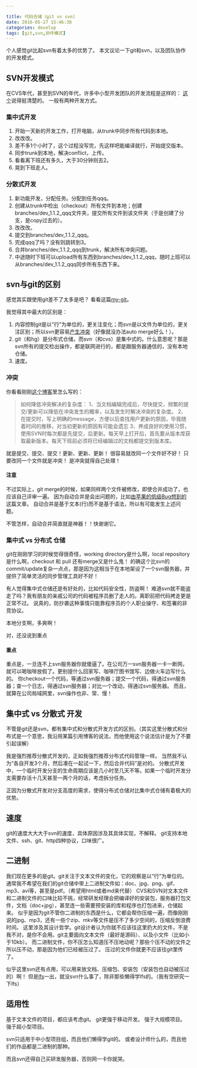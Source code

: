 ```yaml
---

title: 代码仓储（git vs svn)
date: 2016-05-27 15:46:38
categories: develop
tags: [git,svn,协作模式]
---
```


个人感觉git比起svn有着太多的优势了。
本文议论一下git和svn，以及团队协作的开发模式。
<!--more-->

## SVN开发模式
在CVS年代，甚至到SVN的年代，许多中小型开发团队的开发流程是这样的：
[这个](http://blog.sina.com.cn/s/blog_6168c7aa0101ph0q.html)说得挺清楚的。
一般有两种开发方式。

### 集中式开发
1. 开始一天新的开发工作，打开电脑，从trunk中同步所有代码到本地。
2. 改改改。
3. 差不多1个小时了，这个过程没写完，先这样吧能编译就行，开始提交版本。
4. 同步trunk到本地，解决conflict，上传。
5. 看看离下班还有多久，大于30分钟则去2。
6. 晃到下班走人。

### 分散式开发
1. 新功能开发，分配任务。分配到任务qqq。
2. 创建从trunk中检出（checkout）所有文件到本地；创建branches/dev_1.1.2_qqq文件夹，提交所有文件到该文件夹（于是创建了分支，是copy过去的）。
3. 改改改。
4. 提交到branches/dev_1.1.2_qqq。
5. 完成qqq了吗？没有则跳转到3。
6. 合并branches/dev_1.1.2_qqq到trunk，解决所有冲突问题。
7. 中途随时下班可以upload所有东西到branches/dev_1.1.2_qqq，随时上班可以从branches/dev_1.1.2_qqq同步所有东西下来。


## svn与git的区别
感觉其实跟使用git差不了太多是吧？
看看这篇[my-git](https://github.com/xirong/my-git/blob/master/why-git.md)。

我觉得其中最大的区别是：
1. 内容控制git是以“行”为单位的，更关注变化；而svn是以文件为单位的，更关注区别；所以svn更容易[产生冲突](http://blog.csdn.net/windone0109/article/details/4857044)（好像就没办法auto merge好么！）。
2. git（和hg）是分布式仓储，而svn（和cvs）是集中式的。什么意思呢？那是svn所有的提交检出操作，都是联网进行的，都是跟服务器通信的，没有本地仓储。
3. 速度。

### 冲突
你看看刚刚[这个博客](http://blog.csdn.net/windone0109/article/details/4857044)里怎么写的：
>如何降低冲突解决的复杂度：
1、当文档编辑完成后，尽快提交，频繁的提交/更新可以降低在冲突发生的概率，以及发生时解决冲突的复杂度。
2、在提交时，写上明确的message，方便以后查找用户更新的原因，毕竟随着时间的推移，对当初更新的原因有可能会遗忘
3、养成良好的使用习惯，使用SVN时每次都是先提交，后更新。每天早上打开后，首先要从版本库获取最新版本。每天下班前必须将已经编辑过的文档都提交到版本库。

就是提交、提交、提交！更新、更新、更新！
很容易就改同一个文件好不好！
只要改同一个文件就是冲突！
是冲突就得自己处理！

#### 注意
不过实际上，git merge的时候，如果同样两个文件被修改，即使合并成功了，也应该自己评审一遍。
因为自动合并是会出问题的，比如[由苹果的低级Bug想到的](http://coolshell.cn/articles/11112.html)这篇文章。
自动合并是基于文本(行)而不是基于语法，所以有可能发生上述问题。

不管怎样，自动合并简直就是神器！！快谢谢它。

### 集中式 vs 分布式 仓储
git在刚刚学习的时候觉得很奇怪，working directory是什么啊，local repository是什么啊，checkout 和 pull 还有merge又是什么鬼！
的确这个比svn的commit/update复杂一点点，那是因为这相当于在本地架设了一个svn服务器，并提供了简单灵活的同步管理工具好不好！

有人觉得集中式仓储还是有好处的，比如代码安全性，防盗啊！
难道svn就不能盗走了吗？我有朋友的亲戚公司的代码被程序员删了走人的。离职前把代码拷走更是正常不过。
说真的，防抄袭这种事情只能靠程序员的个人职业操守、和签署的非竞协议。

本地分支啊，多爽啊！

对，还没说到重点
#### 重点
重点是，一旦连不上svn服务器你就傻逼了。在公司万一svn服务器一卡一断网，就可以喝咖啡放假了。更别提什么回家写、咖啡厅图书馆写、边做火车边写什么的。
你checkout一个代码，等通过svn服务器；提交一个代码，得通过svn服务器；查一个日志，得通过svn服务器；对比一个改动，得通过svn服务器。
而且，就算在公司局域网里，svn操作也非、常、慢！

## 集中式 vs 分散式 开发
不管是git还是svn，都有集中式和分散式开发方式的区别。（其实这里分散式和分布式是一个意思，我沿用某篇引用博客的说法，而他使用这个说法估计是为了不要引起误解）

我是强烈推荐分散式开发的，正如我强烈推荐分布式代码管理一样。
当然我不认为“各自开发3个月，然后凑在一起试一下，然后合并代码”是对的。
分散式开发中，一个临时开发分支的生命周期应该是几小时至几天不等。如果一个临时开发分支需要存活十几天甚至一两个月的话，考虑拆分任务。

正因为分散式开发对分支高度的需求，使得分布式仓储对比集中式仓储有着极大的优势。

## 速度
git的速度大大大于svn的速度，具体原因涉及其具体实现，不解释。
git支持本地文件、ssh、git、http四种协议，口味很广。

## 二进制
我们现在更多的是git。git关注于文本文件的变化，它的观察是以“行”为单位的。
通常我不希望在我们的git仓储中带上二进制文件如：doc、jpg、png、gif、mp3、avi等，甚至是pdf。（希望用html或者md来代替）
CVS和SVN对文本文件和二进制文件的口味比较不挑，经常研发经理会把编译好的安装包，服务器打包文件，文档（doc+jpg），甚至连一些需要预安装的库和程序也打包进来，仓储起来。
似乎是因为git不管你二进制的东西是什么，它都会帮你压缩一遍，而像刚刚说的jpg、mp3，还有一些个zip、mkv等文件是压不了多少空间的，压缩反倒浪费时间。
这里涉及其设计哲学。git设计者认为你就不应该往这里扔大的文件，不是我不对，是你不会用。git主要面向文本文件（最好是源码）、以及小文件（比如小于10kb）。
而二进制文件，你不压怎么知道压不压地动呢？那些个压不动的文件之所以压不动，那是因为他们已经被压过了。
压过的文件你就更不应该往git里传了。

似乎这里svn还有点用，可以用来放文档、压缩包、安装包（安装包也自动被压过的）啊！
但是[lfs](https://git-lfs.github.com/)一出，就没svn什么事了，除非那些懒得学lfs的。（我有空研究一下lfs）

## 适用性
基于文本文件的项目，都应该考虑git。
git更强于移动开发。
强于大规模项目。
强于超小型项目。

svn只适用于中小型项目组，而且他们懒得学git的。
或者设计师什么的，而且他们的作品都是二进制的那种。

而且svn还得自己买研发服务器，否则网一卡你就哭。
